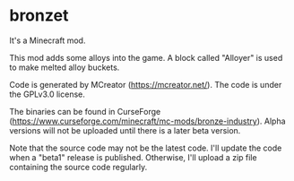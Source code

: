 # bronzet
It's a Minecraft mod.

This mod adds some alloys into the game. A block called "Alloyer" is used to make melted alloy buckets.

Code is generated by MCreator (https://mcreator.net/). The code is under the GPLv3.0 license.

The binaries can be found in CurseForge (https://www.curseforge.com/minecraft/mc-mods/bronze-industry). Alpha versions will not be uploaded until there is a later beta version.

Note that the source code may not be the latest code. I'll update the code when a "beta1" release is published. Otherwise, I'll upload a zip file containing the source code regularly.
